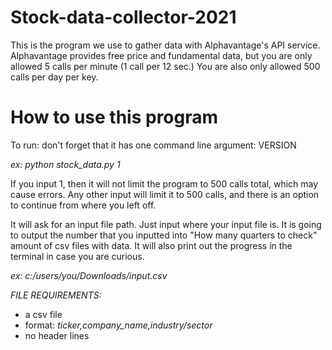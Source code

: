 # Stock-data-collector-2021
This is the program we use to gather data with Alphavantage's API service.
Alphavantage provides free price and fundamental data, but you are only allowed 5 calls per minute (1 call per 12 sec.)
You are also only allowed 500 calls per day per key.

# How to use this program
To run: don't forget that it has one command line argument: VERSION

*ex: python stock_data.py 1*

If you input 1, then it will not limit the program to 500 calls total, which may cause errors.
Any other input will limit it to 500 calls, and there is an option to continue from where you left off.

It will ask for an input file path. Just input where your input file is.
It is going to output the number that you inputted into "How many quarters to check" amount of csv files with data.
It will also print out the progress in the terminal in case you are curious.

*ex: c:/users/you/Downloads/input.csv*

*FILE REQUIREMENTS:*
- a csv file
- format: *ticker,company_name,industry/sector*
- no header lines
